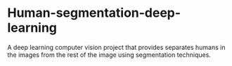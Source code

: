 # Human-segmentation-deep-learning

A deep learning computer vision project that provides separates humans in the images from the rest of the image using segmentation techniques.
